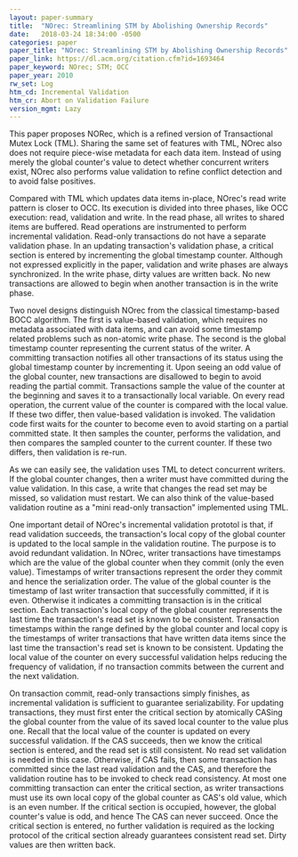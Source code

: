```yaml
---
layout: paper-summary
title:  "NOrec: Streamlining STM by Abolishing Ownership Records"
date:   2018-03-24 18:34:00 -0500
categories: paper
paper_title: "NOrec: Streamlining STM by Abolishing Ownership Records"
paper_link: https://dl.acm.org/citation.cfm?id=1693464
paper_keyword: NOrec; STM; OCC
paper_year: 2010
rw_set: Log
htm_cd: Incremental Validation
htm_cr: Abort on Validation Failure
version_mgmt: Lazy
---
```


This paper proposes NORec, which is a refined version of Transactional Mutex Lock (TML). Sharing the same set of 
features with TML, NOrec also does not require piece-wise metadata for each data item. Instead of using merely the 
global counter's value to detect whether concurrent writers exist, NOrec also performs value validation to refine
conflict detection and to avoid false positives.

Compared with TML which updates data items in-place, NOrec's read write pattern is closer to OCC. Its execution is divided 
into three phases, like OCC execution: read, validation and write. In the read phase, all writes to shared items are buffered.
Read operations are instrumented to perform incremental validation. Read-only transactions do not have a separate validation
phase. In an updating transaction's validation phase, a critical section is entered by incrementing the global timestamp counter.
Although not expressed explicitly in the paper, validation and write phases are always synchronized. In the write phase,
dirty values are written back. No new transactions are allowed to begin when another transaction is in the write phase.

Two novel designs distinguish NOrec from the classical timestamp-based BOCC algorithm. The first is value-based validation,
which requires no metadata associated with data items, and can avoid some timestamp related problems such as non-atomic 
write phase. The second is the global timestamp counter representing the current status of the writer. A committing 
transaction notifies all other transactions of its status using the global timestamp counter by incrementing it. Upon 
seeing an odd value of the global counter, new transactions are disallowed to begin to avoid reading the partial commit. 
Transactions sample the value of the counter at the beginning and saves it to a transactionally local variable. On every read 
operation, the current value of the counter is compared with the local value. If these two differ, then value-based validation
is invoked. The validation code first waits for the counter to become even to avoid starting on a partial committed state. 
It then samples the counter, performs the validation, and then compares the sampled counter to the current counter. If 
these two differs, then validation is re-run. 

As we can easily see, the validation uses TML to detect concurrent writers. If the global counter changes, then a writer 
must have committed during the value validation. In this case, a write that changes the read set may be missed, so 
validation must restart. We can also think of the value-based validation routine as a "mini read-only transaction" implemented 
using TML.

One important detail of NOrec's incremental validation prototol is that, if read validation succeeds, the transaction's 
local copy of the global counter is updated to the local sample in the validation routine. The purpose is to avoid redundant 
validation. In NOrec, writer transactions have timestamps which are the value of the global counter when they commit 
(only the even value). Timestamps of writer transactions represent the order they commit and hence the serialization order. 
The value of the global counter is the timestamp of last writer transaction that successfully committed, if it is even. 
Otherwise it indicates a committing transaction is in the critical section. Each transaction's local copy of the global 
counter represents the last time the transaction's read set is known to be consistent. Transaction timestamps within the range
defined by the global counter and local copy is the timestamps of writer transactions that have written data items since 
the last time the transaction's read set is known to be consistent. Updating the local value of the counter on every 
successful validation helps reducing the frequency of validation, if no transaction commits between the current and the 
next validation.

On transaction commit, read-only transactions simply finishes, as incremental validation is sufficient to guarantee
serializability. For updating transactions, they must first enter the critical section by atomically CASing the
global counter from the value of its saved local counter to the value plus one. Recall that the local value of the 
counter is updated on every successful validation. If the CAS succeeds, then we know the critical section is entered,
and the read set is still consistent. No read set validation is needed in this case. Otherwise, if CAS fails, then 
some transaction has committed since the last read validation and the CAS, and therefore the validation routine has to
be invoked to check read consistency. At most one committing transaction can enter the critical section, as writer 
transactions must use its own local copy of the global counter as CAS's old value, which is an even number. If the 
critical section is occupied, however, the global counter's value is odd, and hence The CAS can never succeed. Once the 
critical section is entered, no further validation is required as the locking protocol of the critical section 
already guarantees consistent read set. Dirty values are then written back.